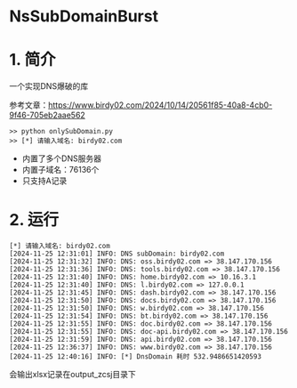 # NsSubDomainBurst

# 1. 简介
一个实现DNS爆破的库

参考文章：https://www.birdy02.com/2024/10/14/20561f85-40a8-4cb0-9f46-705eb2aae562
```
>> python onlySubDomain.py
>> [*] 请输入域名: birdy02.com
```
* 内置了多个DNS服务器
* 内置子域名：76136个
* 只支持A记录
# 2. 运行
```
[*] 请输入域名: birdy02.com
[2024-11-25 12:31:01] INFO: DNS subDomain: birdy02.com
[2024-11-25 12:31:32] INFO: DNS: oss.birdy02.com => 38.147.170.156
[2024-11-25 12:31:36] INFO: DNS: tools.birdy02.com => 38.147.170.156
[2024-11-25 12:31:40] INFO: DNS: home.birdy02.com => 10.16.3.1
[2024-11-25 12:31:40] INFO: DNS: l.birdy02.com => 127.0.0.1
[2024-11-25 12:31:45] INFO: DNS: dash.birdy02.com => 38.147.170.156
[2024-11-25 12:31:50] INFO: DNS: docs.birdy02.com => 38.147.170.156
[2024-11-25 12:31:50] INFO: DNS: w.birdy02.com => 38.147.170.156
[2024-11-25 12:31:54] INFO: DNS: bt.birdy02.com => 38.147.170.156
[2024-11-25 12:31:55] INFO: DNS: doc.birdy02.com => 38.147.170.156
[2024-11-25 12:31:55] INFO: DNS: doc-api.birdy02.com => 38.147.170.156
[2024-11-25 12:31:59] INFO: DNS: api.birdy02.com => 38.147.170.156
[2024-11-25 12:36:37] INFO: DNS: www.birdy02.com => 38.147.170.156
[2024-11-25 12:40:16] INFO: [*] DnsDomain 耗时 532.9486651420593
```

会输出xlsx记录在output_zcsj目录下
